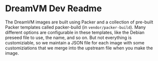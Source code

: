 DreamVM Dev Readme
==================

The DreamVM images are built using Packer and a collection of pre-built Packer templates called packer-build (in `vendor/packer-build`). Many different options are configurable in these templates, like the Debian preseed file to use, the name, and so on. But not everything is customiziable, so we maintain a JSON file for each image with some customiziations that we merge into the upstream file when you make the image.
